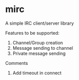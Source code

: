 # mirc

A simple IRC client/server library

Features to be supported:
1. Channel/Group creation
2. Message sending to channel
3. Private message sending

Comments
1. Add timeout in connect
